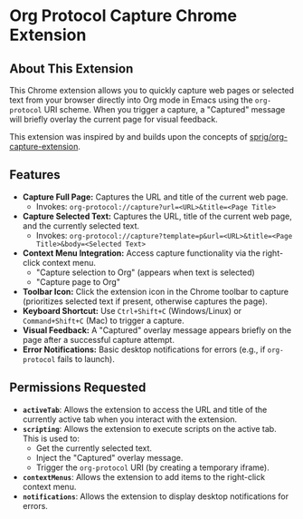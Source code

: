 # Org Protocol Capture Chrome Extension

## About This Extension

This Chrome extension allows you to quickly capture web pages or selected text from your browser directly into Org mode in Emacs using the `org-protocol` URI scheme. When you trigger a capture, a "Captured" message will briefly overlay the current page for visual feedback.

This extension was inspired by and builds upon the concepts of [sprig/org-capture-extension](https://github.com/sprig/org-capture-extension).

## Features

* **Capture Full Page:** Captures the URL and title of the current web page.
    * Invokes: `org-protocol://capture?url=<URL>&title=<Page Title>`
* **Capture Selected Text:** Captures the URL, title of the current web page, and the currently selected text.
    * Invokes: `org-protocol://capture?template=p&url=<URL>&title=<Page Title>&body=<Selected Text>`
* **Context Menu Integration:** Access capture functionality via the right-click context menu.
    * "Capture selection to Org" (appears when text is selected)
    * "Capture page to Org"
* **Toolbar Icon:** Click the extension icon in the Chrome toolbar to capture (prioritizes selected text if present, otherwise captures the page).
* **Keyboard Shortcut:** Use `Ctrl+Shift+C` (Windows/Linux) or `Command+Shift+C` (Mac) to trigger a capture.
* **Visual Feedback:** A "Captured" overlay message appears briefly on the page after a successful capture attempt.
* **Error Notifications:** Basic desktop notifications for errors (e.g., if `org-protocol` fails to launch).

## Permissions Requested

* **`activeTab`**: Allows the extension to access the URL and title of the currently active tab when you interact with the extension.
* **`scripting`**: Allows the extension to execute scripts on the active tab. This is used to:
    * Get the currently selected text.
    * Inject the "Captured" overlay message.
    * Trigger the `org-protocol` URI (by creating a temporary iframe).
* **`contextMenus`**: Allows the extension to add items to the right-click context menu.
* **`notifications`**: Allows the extension to display desktop notifications for errors.
